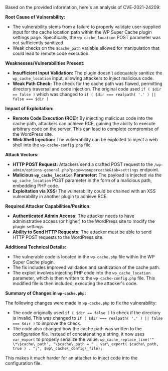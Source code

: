 Based on the provided information, here's an analysis of CVE-2021-24209:

**Root Cause of Vulnerability:**

*   The vulnerability stems from a failure to properly validate user-supplied input for the cache location path within the WP Super Cache plugin settings page. Specifically, the `wp_cache_location` POST parameter was not sufficiently sanitized.
*   Weak checks on the `$cache_path` variable allowed for manipulation that could lead to remote code execution.

**Weaknesses/Vulnerabilities Present:**

*   **Insufficient Input Validation:** The plugin doesn't adequately sanitize the `wp_cache_location` input, allowing attackers to inject malicious code.
*   **Weak Path Check:** The check for the cache path was flawed, permitting directory traversal and code injection. The original code used `if ( $dir == false )` which was changed to `if ( $dir === realpath( '.' ) || false === $dir )`

**Impact of Exploitation:**

*   **Remote Code Execution (RCE):**  By injecting malicious code into the cache path, attackers can achieve RCE, gaining the ability to execute arbitrary code on the server. This can lead to complete compromise of the WordPress site.
*   **Web Shell Injection:** The vulnerability can be exploited to inject a web shell into the `wp-cache-config.php` file.

**Attack Vectors:**

*   **HTTP POST Request:**  Attackers send a crafted POST request to the `/wp-admin/options-general.php?page=wpsupercache&tab=settings` endpoint.
*   **Malicious `wp_cache_location` Parameter:** The payload is injected via the `wp_cache_location` POST parameter in the form of a malicious path, embedding PHP code.
*   **Exploitation via XSS:** The vulnerability could be chained with an XSS vulnerability in another plugin to achieve RCE.

**Required Attacker Capabilities/Position:**

*   **Authenticated Admin Access:** The attacker needs to have administrative access (or higher) to the WordPress site to modify the plugin settings.
*   **Ability to Send HTTP Requests:** The attacker must be able to send HTTP POST requests to the WordPress site.

**Additional Technical Details:**

*   The vulnerable code is located in the `wp-cache.php` file within the WP Super Cache plugin.
*   The fix includes improved validation and sanitization of the cache path.
*   The exploit involves injecting PHP code into the `wp_cache_location` parameter, which is then written to the `wp-cache-config.php` file. This modified file is then included, executing the attacker's code.

**Summary of Changes in `wp-cache.php`:**

The following changes were made in `wp-cache.php` to fix the vulnerability:

*   The code originally used `if ( $dir == false )` to check if the directory is invalid. This was changed to  `if ( $dir === realpath( '.' ) || false === $dir )` to improve the check.
*   The code also changed how the cache path was written to the configuration file. Instead of concatenating a string, it now uses `var_export` to properly serialize the value: `wp_cache_replace_line('^ \*\$cache\_path', "\$cache\_path = " . var\_export( $cache\_path, true ) . ";", $wp\_cache\_config\_file);`

This makes it much harder for an attacker to inject code into the configuration file.